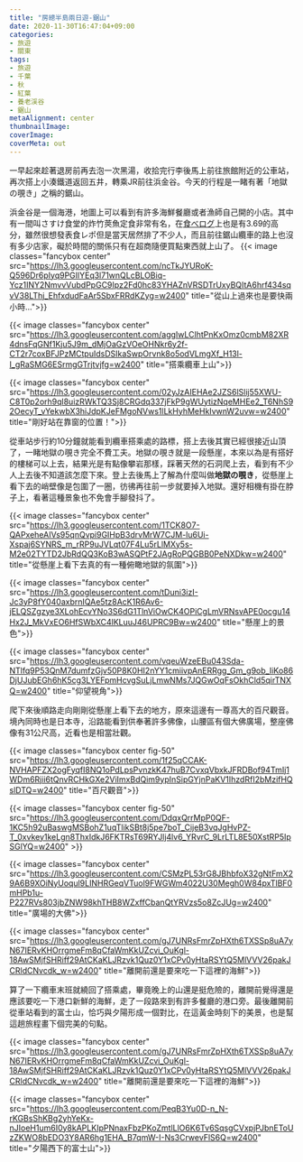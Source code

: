 ```yaml
---
title: "房總半島兩日遊-鋸山"
date: 2020-11-30T16:47:04+09:00
categories:
- 旅遊
- 關東
tags:
- 旅遊
- 千葉
- 秋
- 紅葉
- 養老渓谷
- 鋸山
metaAlignment: center
thumbnailImage:
coverImage: 
coverMeta: out
---
```


一早起來趁著退房前再去泡一次黑湯，收拾完行李後馬上前往旅館附近的公車站，再次搭上小湊鐵道返回五井，轉乘JR前往浜金谷。今天的行程是一睹有著「地獄の覗き」之稱的鋸山。

<!--more-->

浜金谷是一個海港，地圖上可以看到有許多海鮮餐廳或者漁師自己開的小店。其中有一間叫さすけ食堂的炸竹莢魚定食非常有名，在[食べログ](https://tabelog.com/chiba/A1206/A120603/12014064/)上也是有3.69的高分，雖然很想發表食レポ但是當天居然排了不少人，而且前往鋸山纜車的路上也沒有多少店家，礙於時間的關係只有在超商隨便買點東西就上山了。
{{< image classes="fancybox center" src="https://lh3.googleusercontent.com/ncTkJYURoK-Q596Dr6pIyq9PGIlYEq3l71wnQLcBLOBiq-Ycz1INY2NmvvVubdPpGC9Ipz2Fd0hc83YHAZnVRSDTrUxyBQItA6hrf434sqvV38LThj_EhfxdudFaAr5SbxFRRdKZyg=w2400"  title="從山上過來也是要快兩小時...">}}

{{< image classes="fancybox center" src="https://lh3.googleusercontent.com/aggIwLClhtPnKxOmz0cmbM82XR4dnsFqGNf1Kju5J9m_dMjOaGzVOeOHNkr6y2f-CT2r7coxBFJPzMCtpuIdsDSIkaSwpOrvnk8o5odVLmgXf_H13l-I_gRaSMG6ESrmgGTrjtvjfg=w2400"  title="搭乘纜車上山">}}

{{< image classes="fancybox center" src="https://lh3.googleusercontent.com/02yJzAIEHAe2JZS6lSlij55XWU-C8T0p2orh9ql8uizRWkTQ3Sj8CRGdq337jFkP9gWUytizNqeMHEe2_T6NhS92OecyT_vYekwbX3hiJdpKJeFMgoNVws1lLkHyhMeHkIvwnW2uvw=w2400"  title="剛好站在靠窗的位置！">}}

從車站步行約10分鐘就能看到纜車搭乘處的路標，搭上去後其實已經很接近山頂了，一睹地獄の覗き完全不費工夫。地獄の覗き就是一段懸崖，本來以為是有搭好的樓梯可以上去，結果光是有點像攀岩那樣，踩著天然的石洞爬上去，看到有不少人上去後不知道該怎麼下來。登上去後馬上了解為什麼叫做**地獄の覗き**，從懸崖上看下去的峭壁像是包圍了一圈，彷彿再往前一步就要掉入地獄。還好相機有掛在脖子上，看著這種景象也不免會手腳發抖了。

{{< image classes="fancybox center" src="https://lh3.googleusercontent.com/1TCK8O7-QAPxeheAIVs95qnQvpi9GIHpB3drvMrW7CJM-lu6Ui-Xspaj6SYNRS_m_rRP9uJVLqt07F4Lu5rLlMXy5s-M2e02TYTD2JbRdQQ3KoB3wASQPtF2JAgRoPQGBB0PeNXDkw=w2400"  title="從懸崖上看下去真的有一種俯瞰地獄的氛圍">}}

{{< image classes="fancybox center" src="https://lh3.googleusercontent.com/tDuni3izI-Jc3yP8fY040axbrnIQAe5tz8AcK1R6Av6-jELQSZgzye3XLohEcvYNo3S6dG1TlnViOwCK4OPiCgLmVRNsvAPE0ocgu14Hx2J_MkVxEO6HfSWbXC4lKLuuJ46UPRC9Bw=w2400"  title="懸崖上的景色">}}

{{< image classes="fancybox center" src="https://lh3.googleusercontent.com/vqeuWzeEBu043Sda-NTlfq9P53QnM7dumfzGjv50P8K0HI2nYY1cmiivpAnERRgg_Gm_g9ob_IiKo86DjUJubEGh6hK5cg3LYEFpmHcvgSuLjLmwNMs7JQGwOqFsOkhCld5qirTNXQ=w2400"  title="仰望視角">}}

爬下來後順路走向剛剛從懸崖上看下去的地方，原來這邊有一尊高大的百尺觀音。境內同時也是日本寺，沿路能看到供奉著許多佛像，山腰區有個大佛廣場，整座佛像有31公尺高，近看也是相當壯觀。

{{< image classes="fancybox center fig-50" src="https://lh3.googleusercontent.com/1f25qCCAK-NVHAPFZX2ogFyqfI8NQ1oPdLpsPvnzkK47huB7CvxqVbxkJFRDBof94TmIj1WDm6Rjii6tQnvRCHkGXe2ViImxBdQim9ypInSipGYjnPaKV1IhzdRfI2bMzifHQslDTQ=w2400"  title="百尺觀音">}}

{{< image classes="fancybox center fig-50" src="https://lh3.googleusercontent.com/DdqxQrrMpP0QF-1KC5h92uBaswgMSBohZ1uqTlikSBt8j5pe7boT_CijeB3vqJgHvPZ-T_0xvkey1keLgn8ThxIdkJ6FKTRsT69RYJlj4lv6_YRvrC_9LrLTL8E50XstRP5IpSGlYQ=w2400"  >}}

{{< image classes="fancybox center" src="https://lh3.googleusercontent.com/CSMzPL53rG8JBhbfoX32gNtFmX29A6B9XOiNyUoqul9LINHRGeqVTuol9FWGWm4022U30Megh0W84pxTlBF0mHPb1u-P227RVs803jbZNW98khTHB8WZxffCbanQtYRVzs5o8ZcJUg=w2400"  title="廣場的大佛">}}

{{< image classes="fancybox center" src="https://lh3.googleusercontent.com/gJ7UNRsFmrZpHXth6TXSSp8uA7yN67IERvKHOrrgmeFm8qCfaWmKkUZcvi_OuKgl-18AwSMjfSHRiff29AtCKaKLJRzvk1Quz0Y1xCPv0yHtaRSYtQ5MlVVV26pakJCRldCNvcdk_w=w2400"  title="離開前還是要來吃一下這裡的海鮮">}}


算了一下纜車末班就繞回了搭乘處，畢竟晚上的山還是挺危險的，離開前覺得還是應該要吃一下港口新鮮的海鮮，走了一段路來到有許多餐廳的港口旁。最後離開前從車站看到的富士山，恰巧與夕陽形成一個對比，在這黃金時刻下的美景，也是幫這趟旅程畫下個完美的句點。

{{< image classes="fancybox center" src="https://lh3.googleusercontent.com/gJ7UNRsFmrZpHXth6TXSSp8uA7yN67IERvKHOrrgmeFm8qCfaWmKkUZcvi_OuKgl-18AwSMjfSHRiff29AtCKaKLJRzvk1Quz0Y1xCPv0yHtaRSYtQ5MlVVV26pakJCRldCNvcdk_w=w2400"  title="離開前還是要來吃一下這裡的海鮮">}}

{{< image classes="fancybox center" src="https://lh3.googleusercontent.com/PeqB3Yu0D-n_N-rKGBsShKBg2yhYeKx-nJIoeH1um6I0y8kAPLKIpPNnaxFbzPKoZmtlLlO6K6Tv6SqsgCVxpjPJbnEToUzZKWO8bEDO3Y8AR6hg1EHA_B7qmW-I-Ns3CrwevFlS6Q=w2400"  title="夕陽西下的富士山">}}